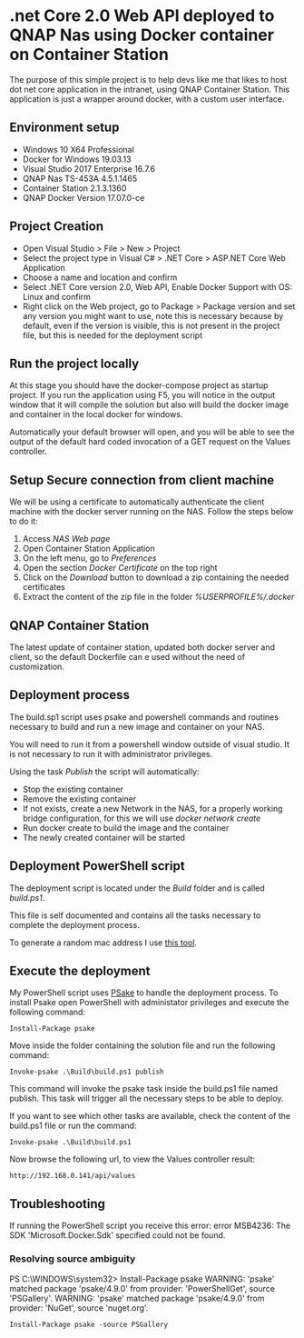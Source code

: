 # .net Core 2.0 Web API deployed to QNAP Nas using Docker container on Container Station
The purpose of this simple project is to help devs like me that likes to host dot net core application in the intranet, using QNAP Container Station.
This application is just a wrapper around docker, with a custom user interface.


## Environment setup

- Windows 10 X64 Professional
- Docker for Windows 19.03.13
- Visual Studio 2017 Enterprise 16.7.6
- QNAP Nas TS-453A 4.5.1.1465
- Container Station 2.1.3.1360
- QNAP Docker Version 17.07.0-ce


## Project Creation
- Open Visual Studio > File > New > Project
- Select the project type  in Visual C# > .NET Core > ASP.NET Core Web Application
- Choose a name and location and confirm
- Select .NET Core version 2.0, Web API, Enable Docker Support with OS: Linux and confirm
- Right click on the Web project, go to Package > Package version and set any version you might want to use, note this is necessary because by default, even if the version is visible, this is not present in the project file, but this is needed for the deployment script


## Run the project locally
At this stage you should have the docker-compose project as startup project.
If you run the application using F5, you will notice in the output window that it will compile the solution but also will build the docker image and container in the local docker for windows.

Automatically your default browser will open, and you will be able to see the output of the default hard coded invocation of a GET request on the Values controller.

## Setup Secure connection from client machine
We will be using a certificate to automatically authenticate the client machine with the docker server running on the NAS.
Follow the steps below to do it:

1) Access *NAS Web page*
2) Open Container Station Application
3) On the left menu, go to *Preferences*
4) Open the section *Docker Certificate* on the top right
5) Click on the *Download* button to download a zip containing the needed certificates
6) Extract the content of the zip file in the folder *%USERPROFILE%/.docker*

## QNAP Container Station
The latest update of container station, updated both docker server and client, so the default Dockerfile can e used without the need of customization.

## Deployment process

The build.sp1 script uses psake and powershell commands and routines necessary to build and run a new image and container on your NAS.

You will need to run it from a powershell window outside of visual studio. It is not necessary to run it with administrator privileges.

Using the task *Publish* the script will automatically:
- Stop the existing container 
- Remove the existing container
- If not exists, create a new Network in the NAS, for a properly working bridge configuration, for this we will use _docker network create_
- Run docker create to build the image and the container
- The newly created container will be started

## Deployment PowerShell script
The deployment script is located under the _Build_ folder and is called _build.ps1_.

This file is self documented and contains all the tasks necessary to complete the deployment process.

To generate a random mac address I use [this tool](https://justynshull.com/macgen/macgen.php).

## Execute the deployment
My PowerShell script uses [PSake](https://github.com/psake/psake) to handle the deployment process.
To install Psake open PowerShell with administator privileges and execute the following command:

`Install-Package psake `

Move inside the folder containing the solution file and run the following command:

`Invoke-psake .\Build\build.ps1 publish `

This command will invoke the psake task inside the build.ps1 file named publish.
This task will trigger all the necessary steps to be able to deploy.

If you want to see which other tasks are available, check the content of the build.ps1 file or run the command:

`Invoke-psake .\Build\build.ps1 `

Now browse the following url, to view the Values controller result:

`http://192.168.0.141/api/values `


## Troubleshooting
If running the PowerShell script you receive this error: error MSB4236: The SDK 'Microsoft.Docker.Sdk' specified could not be found.

### Resolving source ambiguity

PS C:\WINDOWS\system32> Install-Package psake
WARNING: 'psake' matched package 'psake/4.9.0' from provider: 'PowerShellGet', source 'PSGallery'.
WARNING: 'psake' matched package 'psake/4.9.0' from provider: 'NuGet', source 'nuget.org'.

`Install-Package psake -source PSGallery`
